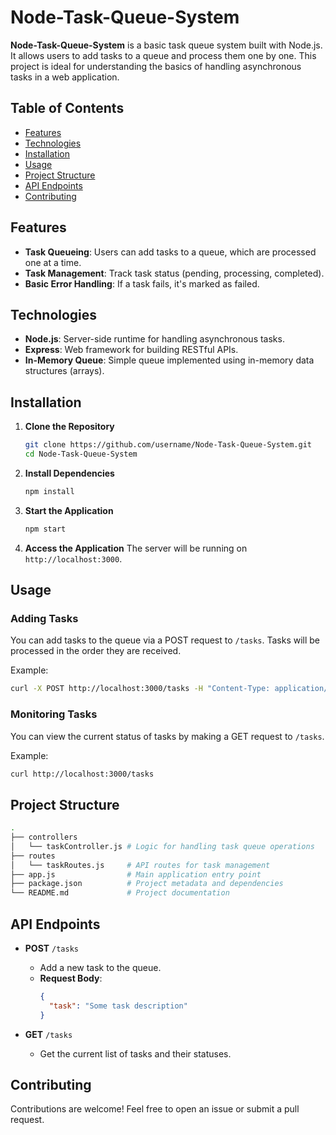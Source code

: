 
# Node-Task-Queue-System

**Node-Task-Queue-System** is a basic task queue system built with Node.js. It allows users to add tasks to a queue and process them one by one. This project is ideal for understanding the basics of handling asynchronous tasks in a web application.

## Table of Contents

- [Features](#features)
- [Technologies](#technologies)
- [Installation](#installation)
- [Usage](#usage)
- [Project Structure](#project-structure)
- [API Endpoints](#api-endpoints)
- [Contributing](#contributing)

## Features

- **Task Queueing**: Users can add tasks to a queue, which are processed one at a time.
- **Task Management**: Track task status (pending, processing, completed).
- **Basic Error Handling**: If a task fails, it's marked as failed.

## Technologies

- **Node.js**: Server-side runtime for handling asynchronous tasks.
- **Express**: Web framework for building RESTful APIs.
- **In-Memory Queue**: Simple queue implemented using in-memory data structures (arrays).

## Installation

1. **Clone the Repository**
   ```bash
   git clone https://github.com/username/Node-Task-Queue-System.git
   cd Node-Task-Queue-System
   ```

2. **Install Dependencies**
   ```bash
   npm install
   ```

3. **Start the Application**
   ```bash
   npm start
   ```

4. **Access the Application**
   The server will be running on `http://localhost:3000`.

## Usage

### Adding Tasks
You can add tasks to the queue via a POST request to `/tasks`. Tasks will be processed in the order they are received.

Example:
```bash
curl -X POST http://localhost:3000/tasks -H "Content-Type: application/json" -d '{"task": "Send email to user"}'
```

### Monitoring Tasks
You can view the current status of tasks by making a GET request to `/tasks`.

Example:
```bash
curl http://localhost:3000/tasks
```

## Project Structure

```bash
.
├── controllers
│   └── taskController.js # Logic for handling task queue operations
├── routes
│   └── taskRoutes.js     # API routes for task management
├── app.js                # Main application entry point
├── package.json          # Project metadata and dependencies
└── README.md             # Project documentation
```

## API Endpoints

- **POST** `/tasks`
  - Add a new task to the queue.
  - **Request Body**:
    ```json
    {
      "task": "Some task description"
    }
    ```

- **GET** `/tasks`
  - Get the current list of tasks and their statuses.

## Contributing

Contributions are welcome! Feel free to open an issue or submit a pull request.
